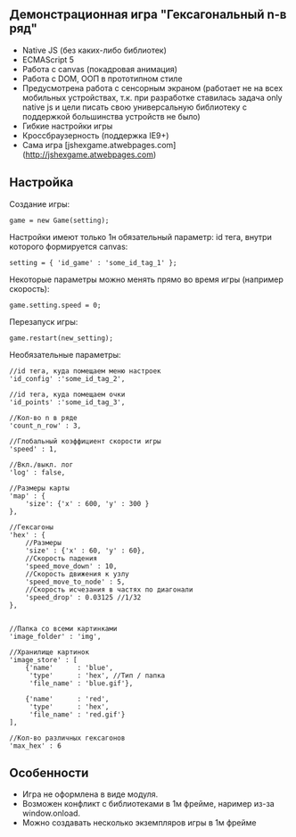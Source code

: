 ## Демонстрационная игра "Гексагональный n-в ряд"

* Native JS (без каких-либо библиотек)
* ECMAScript 5
* Работа с canvas (покадровая анимация)
* Работа с DOM, ООП в прототипном стиле
* Предусмотрена работа с сенсорным экраном (работает не на всех мобильных устройствах, т.к. при разработке ставилась задача only native js и цели писать свою универсальную библиотеку с поддержкой большинства устройств не было)
* Гибкие настройки игры
* Кроссбраузерность (поддержка IE9+)
* Сама игра [jshexgame.atwebpages.com] (http://jshexgame.atwebpages.com)

## Настройка

Создание игры:

	game = new Game(setting);
	 
Настройки имеют только 1н обязательный параметр: id тега, внутри которого формируется canvas:

	setting = { 'id_game' :	'some_id_tag_1' };
	
Некоторые параметры можно менять прямо во время игры (например скорость):

	game.setting.speed = 0;	
	
Перезапуск игры:
	
	game.restart(new_setting);
	
Необязательные параметры:

	//id тега, куда помещаем меню настроек
	'id_config'	:'some_id_tag_2',	
	
	//id тега, куда помещаем очки
	'id_points'	:'some_id_tag_3',	

	//Кол-во n в ряде
	'count_n_row' : 3,
	
	//Глобальный коэффициент скорости игры
	'speed' : 1,
	
	//Вкл./выкл. лог
	'log' : false,

	//Размеры карты
	'map' : {
		'size': {'x' : 600, 'y' : 300 }
	},
	
	//Гексагоны	
	'hex' : { 
		//Размеры
		'size' : {'x' : 60, 'y' : 60},
		//Скорость падения
		'speed_move_down' : 10,
		//Cкорость движения к узлу
		'speed_move_to_node' : 5,
		//Скорость исчезания в частях по диагонали
		'speed_drop' : 0.03125 //1/32
	},	

	
	//Папка со всеми картинками
	'image_folder' : 'img',

	//Хранилище картинок
	'image_store' : [
		{'name' 	 : 'blue',
		 'type' 	 : 'hex', //Тип / папка
		 'file_name' : 'blue.gif'},
		 
		{'name' 	 : 'red',
		 'type' 	 : 'hex',
		 'file_name' : 'red.gif'}
	],
	
	//Кол-во различных гексагонов
	'max_hex' : 6

## Особенности	

* Игра не оформлена в виде модуля. 
* Возможен конфликт с библиотеками в 1м фрейме, наример из-за window.onload.
* Можно создавать несколько экземпляров игры в 1м фрейме
